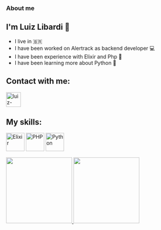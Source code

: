 ### About me
## I'm Luiz Libardi :call_me_hand:
- I live in :brazil:
- I have been worked on Alertrack as backend developer :computer:
- I have been experience with Elixir and Php :space_invader:
- I have been learning more about Python :robot:

## Contact with me:
<a href="https://www.linkedin.com/in/luiz-fernando-libardi-331060187/" target="_blank">
<img align="center", alt="luiz-linkedin", heigh="30" width="40" src="https://cdn.jsdelivr.net/gh/devicons/devicon/icons/linkedin/linkedin-plain.svg" style="max-width:100%;">
</a>

## My skills:
<img src="https://cdn.jsdelivr.net/gh/devicons/devicon/icons/elixir/elixir-original-wordmark.svg" alt="Elixir" width="50" heigth="50" style="max-width:100%;"> </img> 
<img src="https://cdn.jsdelivr.net/gh/devicons/devicon/icons/php/php-original.svg" alt="PHP" width="50" heigth="50" style="max-width:100%;"> </img> 
<img src="https://cdn.jsdelivr.net/gh/devicons/devicon/icons/python/python-original-wordmark.svg" alt="Python" width="50" heigth="50" style="max-width:100%;"> </img>

 <div>
  <a href="https://github.com/luizlibardi">
  <img height="180em" src="https://github-readme-stats.vercel.app/api?username=luizlibardi&show_icons=true&theme=dark&include_all_commits=true&count_private=true"/>
  <img height="180em" src="https://github-readme-stats.vercel.app/api/top-langs/?username=luizlibardi&layout=compact&langs_count=4&theme=dark&count_private=true"/>
</div>
